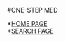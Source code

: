 #ONE-STEP MED

*<a href="https://udaybhaskarsingipurapu.github.io/ONE-STEP-MED/csp_homepage">HOME PAGE</a><br>
*<a href="https://udaybhaskarsingipurapu.github.io/ONE-STEP-MED/csp_2ndpage">SEARCH PAGE</a>
